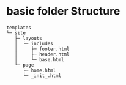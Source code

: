 # basic folder Structure

```
templates
└─ site
   ├─ layouts
   │  └─ includes
   │     ├─ footer.html
   │     ├─ header.html
   │     └─ base.html
   └─ page
      ├─ home.html
      └─ _init_.html
```
